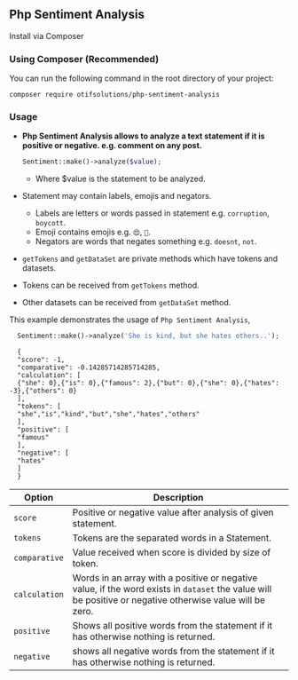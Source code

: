 ## Php Sentiment Analysis

Install via Composer

### Using Composer (Recommended)

You can run the following command in the root directory of your project:

```
composer require otifsolutions/php-sentiment-analysis
```

### Usage

+ __Php Sentiment Analysis allows to analyze a text statement if it is positive or negative. e.g. comment on any post.__

   ```php
   Sentiment::make()->analyze($value);
   ```
    - Where $value is the statement to be analyzed.

+ Statement may contain labels, emojis and negators.
    - Labels are letters or words passed in statement e.g. `corruption`, `boycott`.
    - Emoji contains emojis e.g. `😍`, `💖`.
    - Negators are words that negates something e.g. `doesnt`, `not`.

+ `getTokens` and `getDataSet` are private methods which have tokens and datasets.

+ Tokens can be received from `getTokens` method.
+ Other datasets can be received from `getDataSet` method.

This example demonstrates the usage of `Php Sentiment Analysis`,

  ```php
    Sentiment::make()->analyze('She is kind, but she hates others..');
  ```

  ```
    {
    "score": -1,
    "comparative": -0.14285714285714285,
    "calculation": [
    {"she": 0},{"is": 0},{"famous": 2},{"but": 0},{"she": 0},{"hates": -3},{"others": 0}
    ],
    "tokens": [
    "she","is","kind","but","she","hates","others"
    ],
    "positive": [
    "famous"
    ],
    "negative": [
    "hates"
    ]
    }
  ```

| Option         |  Description                                                                     |
|----------------|----------------------------------------------------------------------------------|
| `score`        |Positive or negative value after analysis of given statement.                           |
| `tokens`       |Tokens are the separated words in a Statement.                         |
| `comparative`  |Value received when score is divided by size of token.                                  |
| `calculation`   |Words in an array with a positive or negative value, if the word exists in `dataset` the value will be positive or negative otherwise value will be zero.                           |
| `positive`      |Shows all positive words from the statement if it has otherwise nothing is returned.         | 
| `negative`      |shows all negative words from the statement if it has otherwise nothing is returned.         | 

